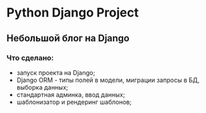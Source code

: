 # Python Django Project
## Небольшой блог на Django

### Что сделано:
+ запуск проекта на Django;
+ Django ORM - типы полей в модели, миграции
запросы в БД, выборка данных;
+ стандартная админка, ввод данных;
+ шаблонизатор и рендеринг шаблонов;


